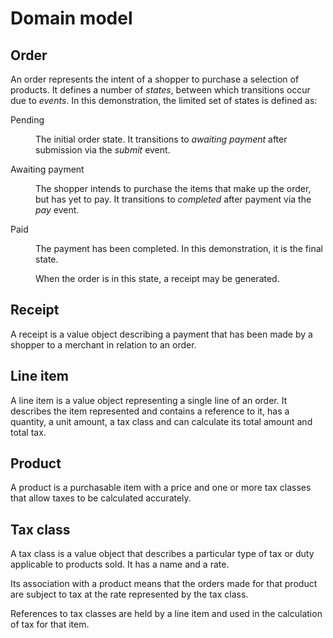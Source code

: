 # Domain model

## Order

An order represents the intent of a shopper to purchase a selection of products. It defines a number of _states_, between which transitions occur due to _events_. In this demonstration, the limited set of states is defined as:

<dl>
  <dt>Pending</dt>
  <dd>
    <p>The initial order state. It transitions to <em>awaiting payment</em> after submission via the <em>submit</em> event.</p>
  </dd>

  <dt>Awaiting payment</dt>
  <dd>
    <p>The shopper intends to purchase the items that make up the order, but has yet to pay. It transitions to <em>completed</em> after payment via the <em>pay</em> event.</p>
  </dd>

  <dt>Paid</dt>
  <dd>
    <p>The payment has been completed. In this demonstration, it is the final state.</p>
    <p>When the order is in this state, a receipt may be generated.</p>
  </dd>
</dl>

## Receipt

A receipt is a value object describing a payment that has been made by a shopper to a merchant in relation to an order.

## Line item

A line item is a value object representing a single line of an order. It describes the item represented and contains a reference to it, has a quantity, a unit amount, a tax class and can calculate its total amount and total tax.

## Product

A product is a purchasable item with a price and one or more tax classes that allow taxes to be calculated accurately.

## Tax class

A tax class is a value object that describes a particular type of tax or duty applicable to products sold. It has a name and a rate.

Its association with a product means that the orders made for that product are subject to tax at the rate represented by the tax class.

References to tax classes are held by a line item and used in the calculation of tax for that item. 